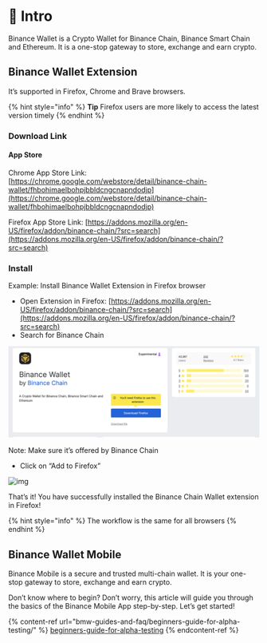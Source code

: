 # 👋 Intro

Binance Wallet is a Crypto Wallet for Binance Chain, Binance Smart Chain and Ethereum. It is a one-stop gateway to store, exchange and earn crypto.

## Binance Wallet Extension

It’s supported in Firefox, Chrome and Brave browsers.

{% hint style="info" %}
**Tip** Firefox users are more likely to access the latest version timely
{% endhint %}

### Download Link

#### App Store&#x20;

Chrome App Store Link: [https://chrome.google.com/webstore/detail/binance-chain-wallet/fhbohimaelbohpjbbldcngcnapndodjp](https://chrome.google.com/webstore/detail/binance-chain-wallet/fhbohimaelbohpjbbldcngcnapndodjp)

Firefox App Store Link: [https://addons.mozilla.org/en-US/firefox/addon/binance-chain/?src=search](https://addons.mozilla.org/en-US/firefox/addon/binance-chain/?src=search)

### Install

Example: Install Binance Wallet Extension in Firefox browser

* Open Extension in Firefox: [https://addons.mozilla.org/en-US/firefox/addon/binance-chain/?src=search](https://addons.mozilla.org/en-US/firefox/addon/binance-chain/?src=search)
* Search for Binance Chain

![](<.gitbook/assets/image (86).png>)

Note: Make sure it’s offered by Binance Chain

* Click on “Add to Firefox”

![img](https://lh4.googleusercontent.com/BxNDhV2jxT9B7D8cbS7Fh8XY1TVeh\_45Sm18xn\_sBCTSUGtQzFI086TBS61QHXquLxmikpSpILOAlpE-azn9EWgdwU0kraW1VrCbjqXK8liCylFw\_IBfyW40yOk5aNCX34oRi\_sX)

That’s it! You have successfully installed the Binance Chain Wallet extension in Firefox!

{% hint style="info" %}
The workflow is the same for all browsers
{% endhint %}

## Binance Wallet Mobile

Binance Mobile is a secure and trusted multi-chain wallet. It is your one-stop gateway to store, exchange and earn crypto.&#x20;

Don’t know where to begin? Don’t worry, this article will guide you through the basics of the Binance Mobile App step-by-step. Let’s get started!

{% content-ref url="bmw-guides-and-faq/beginners-guide-for-alpha-testing/" %}
[beginners-guide-for-alpha-testing](bmw-guides-and-faq/beginners-guide-for-alpha-testing/)
{% endcontent-ref %}

